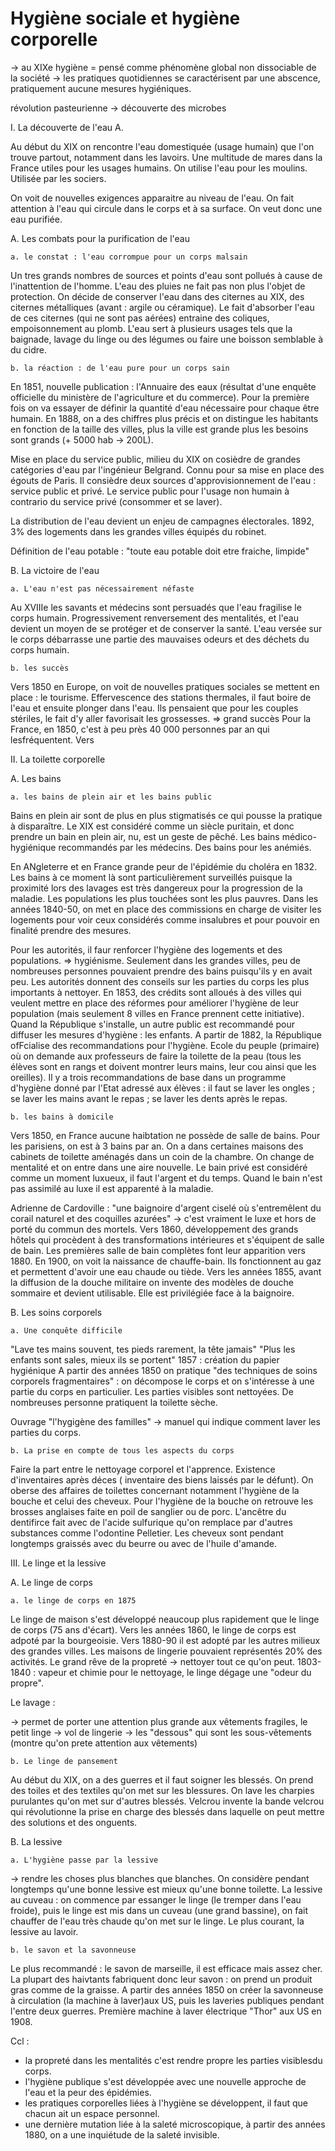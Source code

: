 # Hygiène sociale et hygiène corporelle 

-> au XIXe hygiène = pensé comme phénomène global non dissociable de la société 
-> les pratiques quotidiennes se caractérisent par une abscence, pratiquement aucune mesures hygiéniques. 

révolution pasteurienne -> découverte des microbes

I. La découverte de l'eau 
A. 

Au début du XIX on rencontre l'eau domestiquée (usage humain) que l'on trouve partout, notamment dans les lavoirs. Une multitude de mares dans la France utiles pour les usages humains. On utilise l'eau pour les moulins. Utilisée par les sociers. 

On voit de nouvelles exigences apparaitre au niveau de l'eau. On fait attention à l'eau qui circule dans le corps et à sa surface. On veut donc une eau purifiée. 

A. Les combats pour la purification de l'eau 
	
	a. le constat : l'eau corrompue pour un corps malsain 
		
Un tres grands nombres de sources et points d'eau sont pollués à cause de l'inattention de l'homme. L'eau des pluies ne fait pas non plus l'objet de protection. On décide de conserver l'eau dans des citernes au XIX, des citernes métalliques (avant : argile ou céramique). 
Le fait d'absorber l'eau de ces citernes (qui ne sont pas aérées) entraine des coliques, empoisonnement au plomb. 
L'eau sert à plusieurs usages tels que la baignade, lavage du linge ou des légumes ou faire une boisson semblable à du cidre. 

	b. la réaction : de l'eau pure pour un corps sain

En 1851, nouvelle publication : l'Annuaire des eaux (résultat d'une enquête officielle du ministère de l'agriculture et du commerce). Pour la première fois on va essayer de définir la quantité d'eau nécessaire pour chaque être humain. En 1888, on a des chiffres plus précis et on distingue les habitants en fonction de la taille des villes, plus la ville est grande plus les besoins sont grands (+ 5000 hab -> 200L). 

Mise en place du service public, milieu du XIX on cosièdre de grandes catégories d'eau par l'ingénieur Belgrand. Connu pour sa mise en place des égouts de Paris. Il consièdre deux sources d'approvisionnement de l'eau : service public et privé. Le service public pour l'usage non humain à contrario du service privé (consommer et se laver). 

La distribution de l'eau devient un enjeu de campagnes électorales. 1892, 3% des logements dans les grandes villes équipés du robinet. 

Définition de l'eau potable : "toute eau potable doit etre fraiche, limpide"

B. La victoire de l'eau

	a. L'eau n'est pas nécessairement néfaste
	
Au XVIIIe les savants et médecins sont persuadés que l'eau fragilise le corps humain. Progressivement renversement des mentalités, et l'eau devient un moyen de se protéger et de conserver la santé. L'eau versée sur le corps débarrasse une partie des mauvaises odeurs et des déchets du corps humain. 

	b. les succès 
	
Vers 1850 en Europe, on voit de nouvelles pratiques sociales se mettent en place : le tourisme. Effervescence des stations thermales, il faut boire de l'eau et ensuite plonger dans l'eau. Ils pensaient que pour les couples stériles, le fait d'y aller favorisait les grossesses. => grand succès 
Pour la France, en 1850, c'est à peu près 40 000 personnes par an qui lesfréquentent. Vers 

II. La toilette corporelle 

A. Les bains

	a. les bains de plein air et les bains public 
	
Bains en plein air sont de plus en plus stigmatisés ce qui pousse la pratique à disparaître. Le XIX est considéré comme un siècle puritain, et donc prendre un bain en plein air, nu, est un geste de pêché. 
Les bains médico-hygiénique recommandés par les médecins. Des bains pour les anémiés. 

En ANgleterre et en France grande peur de l'épidémie du choléra en 1832. Les bains à ce moment là sont particulièrement surveillés puisque la proximité lors des lavages est très dangereux pour la progression de la maladie. 
Les populations les plus touchées sont les plus pauvres. Dans les années 1840-50, on met en place des commissions en charge de visiter les logements pour voir ceux considérés comme insalubres et pour pouvoir en finalité prendre des mesures. 

Pour les autorités, il faur renforcer l'hygiène des logements et des populations. => hygiénisme. Seulement dans les grandes villes, peu de nombreuses personnes pouvaient prendre des bains puisqu'ils y en avait peu. Les autorités donnent des conseils sur les parties du corps les plus importants à nettoyer. 
En 1853, des crédits sont alloués à des villes qui veulent mettre en place des réformes pour améliorer l'hygiène de leur population (mais seulement 8 villes en France prennent cette initiative). 
Quand la République s'installe, un autre public est recommandé pour diffuser les mesures d'hygiène : les enfants. A partir de 1882, la République ofFcialise des recommandations pour l'hygiène. Ecole du peuple (primaire) où on demande aux professeurs de faire la toilette de la peau (tous les élèves sont en rangs et doivent montrer leurs mains, leur cou ainsi que les oreilles). 
Il y a trois recommandations de base dans un programme d'hygiène donné par l'Etat adressé aux élèves : il faut se laver les ongles ; se laver les mains avant le repas ; se laver les dents après le repas. 

	b. les bains à domicile 

Vers 1850, en France aucune haibtation ne possède de salle de bains. Pour les parisiens, on est à 3 bains par an. On a dans certaines maisons des cabinets de toilette aménagés dans un coin de la chambre. On change de mentalité et on entre dans une aire nouvelle. Le bain privé est considéré comme un moment luxueux, il faut l'argent et du temps. Quand le bain n'est pas assimilé au luxe il est apparenté à la maladie. 

Adrienne de Cardoville : "une baignoire d'argent ciselé où s'entremêlent du corail naturel et des coquilles azurées" -> c'est vraiment le luxe et hors de porté du commun des mortels. 
Vers 1860, développement des grands hôtels qui procèdent à des transformations intérieures et s'équipent de salle de bain. Les premières salle de bain complètes font leur apparition vers 1880. En 1900, on voit la naissance de chauffe-bain. Ils fonctionnent au gaz et permettent d'avoir une eau chaude ou tiède. 
Vers les années 1855, avant la diffusion de la douche militaire on invente des modèles de douche sommaire et devient utilisable. Elle est privilégiée face à la baignoire. 


B. Les soins corporels 

	a. Une conquête difficile 
	
"Lave tes mains souvent, tes pieds rarement, la tête jamais" 
"Plus les enfants sont sales, mieux ils se portent" 
1857 : création du papier hygiénique 
A partir des années 1850 on pratique "des techniques de soins corporels fragmentaires" : on décompose le corps et on s'intéresse à une partie du corps en particulier. Les parties visibles sont nettoyées. 
De nombreuses personne pratiquent la toilette sèche. 

Ouvrage "l'hygigène des familles" -> manuel qui indique comment laver les parties du corps. 

	b. La prise en compte de tous les aspects du corps 
	
Faire la part entre le nettoyage corporel et l'apprence. 
Existence d'inventaires après déces ( inventaire des biens laissés par le défunt). On oberse des affaires de toilettes concernant notamment l'hygiène de la bouche et celui des cheveux. 
Pour l'hygiène de la bouche on retrouve les brosses anglaises faite en poil de sanglier ou de porc. L'ancêtre du dentifirce fait avec de l'acide sulfurique qu'on remplace par d'autres substances comme l'odontine Pelletier. 
Les cheveux sont pendant longtemps graissés avec du beurre ou avec de l'huile d'amande. 

III. Le linge et la lessive 

A. Le linge de corps 

	a. le linge de corps en 1875 
	
Le linge de maison s'est développé neaucoup plus rapidement que le linge de corps (75 ans d'écart). Vers les années 1860, le linge de corps est adpoté par la bourgeoisie. Vers 1880-90 il est adopté par les autres milieux des grandes villes. 
Les maisons de lingerie pouvaient représentés 20% des activités. 
Le grand rêve de la propreté -> nettoyer tout ce qu'on peut. 
1803-1840 : vapeur et chimie pour le nettoyage, le linge dégage une "odeur du propre". 

Le lavage : 

-> permet de porter une attention plus grande aux vêtements fragiles, le petit linge
-> vol de lingerie 
-> les "dessous" qui sont les sous-vêtements (montre qu'on prete attention aux vêtements)

	b. Le linge de pansement 
	
Au début du XIX, on a des guerres et il faut soigner les blessés. On prend des toiles et des textiles qu'on met sur les blessures. On lave les charpies purulantes qu'on met sur d'autres blessés. 
Velcrou invente la bande velcrou qui révolutionne la prise en charge des blessés dans laquelle on peut mettre des solutions et des onguents. 

B. La lessive 

	a. L'hygiène passe par la lessive
	
-> rendre les choses plus blanches que blanches. On considère pendant longtemps qu'une bonne lessive est mieux qu'une bonne toilette. 
La lessive au cuveau : on commence par essanger le linge (le tremper dans l'eau froide), puis le linge est mis dans un cuveau (une grand bassine), on fait chauffer de l'eau très chaude qu'on met sur le linge. 
Le plus courant, la lessive au lavoir.

	b. le savon et la savonneuse 
	
Le plus recommandé : le savon de marseille, il est efficace mais assez cher. La plupart des haivtants fabriquent donc leur savon : on prend un produit gras comme de la graisse. 
A partir des années 1850 on créer la savonneuse à circulation (la machine à laver)aux US, puis les laveries publiques pendant l'entre deux guerres. 
Première machine à laver électrique "Thor" aux US en 1908. 

Ccl : 
- la propreté dans les mentalités c'est rendre propre les parties visiblesdu corps. 
- l'hygiène publique s'est développée  avec une nouvelle approche de l'eau et la peur des épidémies. 
- les pratiques corporelles liées à l'hygiène se développent, il faut que chacun ait un espace personnel. 
- une dernière mutation liée à la saleté microscopique, à partir des années 1880, on a une inquiétude de la saleté invisible. 
